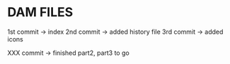 # DAM FILES
1st commit -> index
2nd commit -> added history file
3rd commit -> added icons

XXX commit -> finished part2, part3 to go

